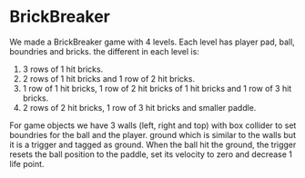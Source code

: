 # BrickBreaker

We made a BrickBreaker game with 4 levels. Each level has player pad, ball, boundries and bricks. the different in each level is:  
1. 3 rows of 1 hit bricks.  
2. 2 rows of 1 hit bricks and 1 row of 2 hit bricks.  
3. 1 row of 1 hit bricks, 1 row of 2 hit bricks of 1 hit bricks and 1 row of 3 hit bricks.  
4. 2 rows of 2 hit bricks, 1 row of 3 hit bricks and smaller paddle.

For game objects we have 3 walls (left, right and top) with box collider to set boundries for the ball and the player.
ground which is similar to the walls but it is a trigger and tagged as ground. When the ball hit the ground, the trigger resets the ball
position to the paddle, set its velocity to zero and decrease 1 life point.
